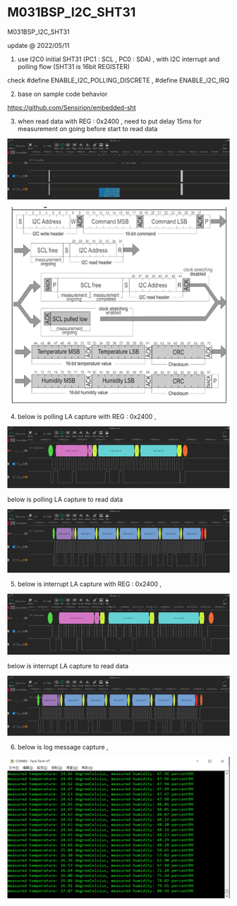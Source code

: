 # M031BSP_I2C_SHT31
 M031BSP_I2C_SHT31


update @ 2022/05/11

1. use I2C0 initial SHT31 (PC1 : SCL , PC0 : SDA) , with I2C interrupt and polling flow (SHT31 is 16bit REGISTER)

check #define ENABLE_I2C_POLLING_DISCRETE , #define ENABLE_I2C_IRQ

2. base on sample code behavior

https://github.com/Sensirion/embedded-sht

3. when read data with REG : 0x2400 , need to put delay 15ms for measurement on going before start to read data

![image](https://github.com/released/M031BSP_I2C_SHT31/blob/main/delay.jpg)	

![image](https://github.com/released/M031BSP_I2C_SHT31/blob/main/SHT3x_table.9.jpg)	

4. below is polling LA capture with REG : 0x2400 , 

![image](https://github.com/released/M031BSP_I2C_SHT31/blob/main/LA_polling_I2C_WR_24_00.jpg)	
	
below is polling LA capture to read data 

![image](https://github.com/released/M031BSP_I2C_SHT31/blob/main/LA_polling_I2C_RD_data.jpg)	

5. below is interrupt LA capture with REG : 0x2400 , 

![image](https://github.com/released/M031BSP_I2C_SHT31/blob/main/LA_interrupt_I2C_WR_24_00.jpg)	

below is interrupt LA capture to read data 

![image](https://github.com/released/M031BSP_I2C_SHT31/blob/main/LA_interrupt_I2C_RD_data.jpg)	
	
6. below is log message capture ,

![image](https://github.com/released/M031BSP_I2C_SHT31/blob/main/log.jpg)	



